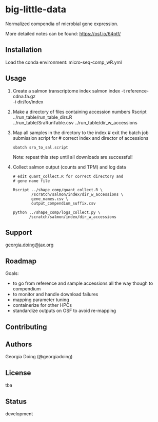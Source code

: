 # big-little-data

 Normalized compendia of microbial gene expression.

 More detailed notes can be found: https://osf.io/64ptf/

## Installation

Load the conda environment: micro-seq-comp_wR.yml

## Usage

 1. Create a salmon transcriptome index
        salmon index -t reference-cdna.fa.gz \
                     -i dir/for/index

 2. Make a directory of files containing accession numbers
        Rscript ../run_table/run_table_dirs.R  \
                ../run_table/SraRunTable.csv ../run_table/dir_w_accessions

 3. Map all samples in the directory to the index
        # exit the batch job submission script for
        # correct index and director of accessions

        sbatch sra_to_sal.script
    Note: repeat this step until all downloads are successful!

 4. Collect salmon output (counts and TPM) and log data

        # edit quant_collect.R for correct directory and
        # gene name file

        Rscript ../shape_comp/quant_collect.R \
                /scratch/salmon/index/dir_w_accessions \
                gene_names.csv \
                output_compendium_suffix.csv

        python ../shape_comp/logs_collect.py \
               /scratch/salmon/index/dir_w_accessions


## Support

georgia.doing@jax.org

## Roadmap

Goals:

  * to go from reference and sample accessions all the way though to compendium
  * to monitor and handle download failures
  * mapping parameter tuning
  * containerize for other HPCs
  * standardize outputs on OSF to avoid re-mapping

## Contributing

## Authors

Georgia Doing (@georgiadoing)
## License

tba

## Status

development
